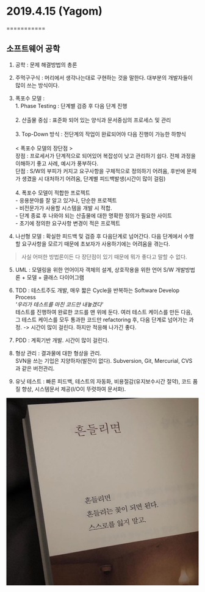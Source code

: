 # 2019.4.15 (Yagom)
===========

소프트웨어 공학
--------


1. 공학 : 문제 해결방법의 총론
2. 주먹구구식 : 머리에서 생각나는대로 구현하는 것을 말한다. 대부분의 개발자들이 많이 쓰는 방식이다.
3. 폭포수 모델 : <br> 1. Phase Testing : 단계별 검증 후 다음 단계 진행
<br><br> 2. 산출물 중심 : 표준화 되어 있는 양식과 문서중심의 프로세스 및 관리 <br><br> 3. Top-Down 방식 : 전단계의 작업이 완료되어야 다음 진행이 가능한 하향식 <br><br> < 폭포수 모델의 장단점 > <br> 장점 : 프로세서가 단계적으로 되어있어 복잡성이 낮고 관리하기 쉽다. 전체 과정을 이해하기 좋고 사례, 예시가 풍부하다. <br> 단점 : S/W의 부피가 커지고 요구사항을 구체적으로 정의하기 어려움, 후반에 문제가 생겼을 시 대처하기 어려움, 단계별 피드백발생(시간이 많이 걸림) <br><br>4. 폭포수 모델이 적합한 프로젝트 <br> - 응용분야를 잘 알고 있거나, 단순한 프로젝트<br> - 비전문가가 사용할 시스템을 개발 시 적합. <br> - 단계 종료 후 나와야 되는 산출물에 대한 명확한 정의가 필요한 사이트 <br> - 초기에 정의한 요구사항 변경이 적은 프로젝트

4. 나선형 모델 : 확실한 피드백 및 검증 후 다음단계로 넘어간다. 다음 단계에서 수행할 요구사항을 모르기 때문에 초보자가 사용하기에는 어려움을 겪는다.
> 사실 어떠한 방법론이든 다 장단점이 있기 때문에 뭐가 좋다고 말할 수 없다.


5. UML : 모델링을 위한 언어이자 객체의 설계, 상호작용을 위한 언어
S/W 개발방법론 + 모델 + 클래스 다이어그램

6. TDD : 테스트주도 개발, 매우 짧은 Cycle을 반복하는 Software Develop Process
<br> <em> '우리가 테스트를 마친 코드만 내놓겠다'</em> 
<br> 테스트를 진행하여 완료한 코드를 맨 위에 둔다. 
여러 테스트 케이스를 만든 다음, 그 테스트 케이스를 모두 통과한 코드만 refactoring 후, 다음 단계로 넘어가는 과정. -> 시간이 많이 걸린다. 하지만 적응해 나가긴 좋다.

7. PDD : 계획기반 개발. 시간이 많이 걸린다.

8. 형상 관리 : 결과물에 대한 형상을 관리. <br> SVN을 쓰는 기업은 지양하자(발전이 없다). Subversion, Git, Mercurial, CVS 과 같은 버전관리.

9. 유닛 테스트 : 빠른 피드백, 테스트의 자동화, 비용절감(유지보수시간 절약), 코드 품질 향상, 시스템문서 제공(I/O이 뚜렷하여 문서화).












![OgiImage](./image/KakaoTalk_Photo_2019-04-15-14-40-54.jpeg)
